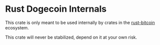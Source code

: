 Rust Dogecoin Internals
======================

This crate is only meant to be used internally by crates in the
[rust-bitcoin](https://github.com/rust-bitcoin) ecosystem.

This crate will never be stabilized, depend on it at your own risk.
